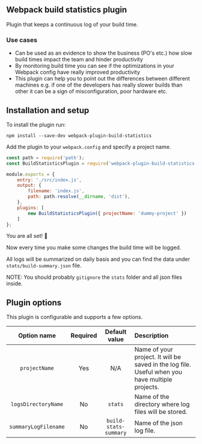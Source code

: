 ## Webpack build statistics plugin

Plugin that keeps a continuous log of your build time.

### Use cases

- Can be used as an evidence to show the business (PO's etc.) how slow build times impact the team and hinder productivity
- By monitoring build time you can see if the optimizations in your Webpack config have really improved productivity
- This plugin can help you to point out the differences between different machines e.g. if one of the developers has really slower builds than other it can be a sign of misconfiguration, poor hardware etc.

## Installation and setup

To install the plugin run:

`npm install --save-dev webpack-plugin-build-statistics`

Add the plugin to your `webpack.config` and specify a project name.

```js
const path = require('path');
const BuildStatisticsPlugin = require('webpack-plugin-build-statistics');

module.exports = {
    entry: './src/index.js',
    output: {
        filename: 'index.js',
        path: path.resolve(__dirname, 'dist'),
    },
    plugins: [
        new BuildStatisticsPlugin({ projectName: 'dummy-project' })
    ]
};
```

You are all set! 🚀

Now every time you make some changes the build time will be logged.

All logs will be summarized on daily basis and you can find the data under `stats/build-summary.json` file.

NOTE: You should probably `gitignore` the `stats` folder and all json files inside.

## Plugin options

This plugin is configurable and supports a few options.


| Option name        | Required           | Default value  |   Description        |
|:-------------:|:-------------:|:-----:|:-------------|
| `projectName`      | Yes | N/A | Name of your project. It will be saved in the log file. Useful when you have multiple projects. |
| `logsDirectoryName`      | No |   `stats` | Name of the directory where log files will be stored. |
| `summaryLogFilename` | No | `build-stats-summary` | Name of the json log file. |
